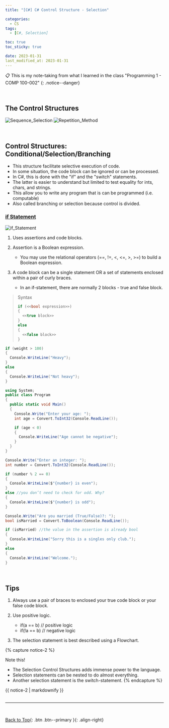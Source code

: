 ```yaml
---
title: "[C#] C# Control Structure - Selection"

categories:
  - CS
tags:
  - [C#, Selection]

toc: true
toc_sticky: true

date: 2023-01-31
last_modified_at: 2023-01-31
---
```


<!-- {% capture notice-2 %}

📋 This is my note-taking from what I learned in the c# tutorials!

- Reference tutorials link: <https://www.w3schools.com/cs/index.php>
  {% endcapture %}

<div class="notice--danger">{{ notice-2 | markdownify }}</div> -->

📋 This is my note-taking from what I learned in the class "Programming 1 - COMP 100-002"
{: .notice--danger}

<br>

## The Control Structures

![Sequence_Selection](../../../assets/images/sequence_selection.png)
![Repetition_Method](../../../assets/images/repetition_method.png)

<br>

## Control Structures: Conditional/Selection/Branching

- This structure facilitate selective execution of code.
- In some situation, the code block can be ignored or can be processed.
- In C#, this is done with the "if" and the "switch" statements.
- The latter is easier to understand but limited to test equality for ints, chars, and strings.
- This allow you to write any program that is can be programmed (i.e. computable)
- Also called branching or selection because control is divided.

### <u>if Statement</u>

![if_Statement](../../../assets/images/if_Statement.png)

1. Uses assertions and code blocks.

2. Assertion is a Boolean expression.

   - You may use the relational operators (==, !=, <, <=, >, >=) to build a Boolean expression.

3. A code block can be a single statement OR a set of statements enclosed within a pair of curly braces.
   - In an if-statement, there are normally 2 blocks - true and
     false block.

> Syntax
>
> ```csharp
> if (<<bool expression>>)
> {
>   <<true block>>
> }
> else
> {
>   <<false block>>
> }
> ```

```csharp
if (weight > 100)
{
  Console.WriteLine("Heavy");
}
else
{
  Console.WriteLine("Not heavy");
}
```

```csharp
using System;
public class Program
{
  public static void Main()
  {
    Console.Write("Enter your age: ");
    int age = Convert.ToInt32(Console.ReadLine());

    if (age < 0)
    {
      Console.WriteLine("Age cannot be negative");
    }
  }
}
```

```csharp
Console.Write("Enter an integer: ");
int number = Convert.ToInt32(Console.ReadLine());

if (number % 2 == 0)
{
  Console.WriteLine($"{number} is even");
}
else //you don’t need to check for odd. Why?
{
  Console.WriteLine($"{number} is odd");
}
```

```csharp
Console.Write("Are you married (True/False)?: ");
bool isMarried = Convert.ToBoolean(Console.ReadLine());

if (isMarried) //the value in the assertion is already bool
{
  Console.WriteLine("Sorry this is a singles only club.");
}
else
{
  Console.WriteLine("Welcome.");
}
```

<br>

## Tips

1. Always use a pair of braces to enclosed your true code block or your false code block.

2. Use positive logic.

   - if(a == b) // positive logic
   - if(!a == b) // negative logic

3. The selection statement is best described using a Flowchart.

{% capture notice-2 %}

Note this!

- The Selection Control Structures adds immense power to the language.
- Selection statements can be nested to do almost everything.
- Another selection statement is the switch-statement.
  {% endcapture %}

<div class="notice--info">{{ notice-2 | markdownify }}</div>

<br>

---

<br>

[Back to Top](#){: .btn .btn--primary }{: .align-right}
